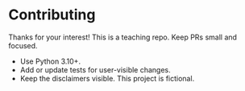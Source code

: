 # Contributing

Thanks for your interest! This is a teaching repo. Keep PRs small and focused.

- Use Python 3.10+.
- Add or update tests for user-visible changes.
- Keep the disclaimers visible. This project is fictional.
